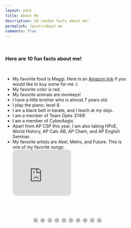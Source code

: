 ```yaml
---
layout: post
title: About Me
description: 10 random facts about me!
permalink: /posts/about-me
comments: True
---
```


<br>

### Here are 10 fun facts about me!

<br>

<ul>
  <li>My favorite food is Maggi. Here is an <a href="https://www.amazon.com/Maggi-Minutes-Noodles-Masala-grams/dp/B07B4KQRZG/ref=sr_1_2?sr=8-2" target="_blank">Amazon link</a> if you would like to buy some for me :)</li>
  <li>My favorite color is red.</li>
  <li>My favorite animals are monkeys!</li>
  <li>I have a little brother who is almost 7 years old.</li>
  <li>I play the piano, level 8.</li>
  <li>I am a black belt in karate, and I teach at my dojo.</li>
  <li>I am a member of Team Optix 3749!</li>
  <li>I am a member of CyberAegis.</li>
  <li>Apart from AP CSP this year, I am also taking HPoE, World History, AP Calc AB, AP Chem, and AP English Seminar.</li>
  <li>My favorite artists are Abel, Metro, and Future. This is one of my favorite songs:</li>
  <iframe style="border-radius:12px" src="https://open.spotify.com/embed/track/6qjlcNvLc0kEO2LVvkYx0u?utm_source=generator" width="50%" frameBorder="0" allowfullscreen="" allow="autoplay; clipboard-write; encrypted-media; fullscreen; picture-in-picture" loading="lazy"></iframe>
</ul>

<div class="slideshow-container">

  <!-- Full-width images with number and caption text -->
  <div class="mySlides fade">
    <div class="numbertext">1 / 10</div>
    <img src="../images/slideshow/1.png" style="width:50%">
  </div>

  <div class="mySlides fade">
    <div class="numbertext">2 / 10</div>
    <img src="../images/slideshow/2.png" style="width:50%">
  </div>

  <div class="mySlides fade">
    <div class="numbertext">3 / 10</div>
    <img src="../images/slideshow/3.png" style="width:50%">
  </div>

  <div class="mySlides fade">
    <div class="numbertext">4 / 10</div>
    <img src="../images/slideshow/4.png" style="width:50%">
  </div>

  <div class="mySlides fade">
    <div class="numbertext">5 / 10</div>
    <img src="../images/slideshow/5.png" style="width:50%">
  </div>

  <div class="mySlides fade">
    <div class="numbertext">6 / 10</div>
    <img src="../images/slideshow/6.png" style="width:50%">
  </div>

  <div class="mySlides fade">
    <div class="numbertext">7 / 10</div>
    <img src="../images/slideshow/7.png" style="width:50%">
  </div>

  <div class="mySlides fade">
    <div class="numbertext">8 / 10</div>
    <img src="../images/slideshow/8.png" style="width:50%">
  </div>

  <div class="mySlides fade">
    <div class="numbertext">9 / 10</div>
    <img src="../images/slideshow/9.png" style="width:50%">
  </div>

  <div class="mySlides fade">
    <div class="numbertext">10 / 10</div>
    <img src="../images/slideshow/10.png" style="width:50%">
  </div>
  <br>
  <!-- Next and previous buttons -->
  <a class="prev" onclick="plusSlides(-1)">&#10094;</a>
  <a class="next" onclick="plusSlides(1)">&#10095;</a>
</div>
<br>

<!-- The dots/circles -->
<div style="text-align:center">
  <span class="dot" onclick="currentSlide(1)"></span>
  <span class="dot" onclick="currentSlide(2)"></span>
  <span class="dot" onclick="currentSlide(3)"></span>
  <span class="dot" onclick="currentSlide(4)"></span>
  <span class="dot" onclick="currentSlide(5)"></span>
  <span class="dot" onclick="currentSlide(6)"></span>
  <span class="dot" onclick="currentSlide(7)"></span>
  <span class="dot" onclick="currentSlide(8)"></span>
  <span class="dot" onclick="currentSlide(9)"></span>
  <span class="dot" onclick="currentSlide(10)"></span>
</div>

<style>
* {box-sizing:border-box}

/* Slideshow container */
.slideshow-container {
  max-width: 1000px;
  position: relative;
  text-align:center;
  margin: auto;
}

/* Hide the images by default */
.mySlides {
  display: none;
}

/* Next & previous buttons */
.prev, .next {
  cursor: pointer;
  /* position: absolute; */
  top: 50%;
  width: auto;
  margin-top: -22px;
  padding: 16px;
  color: white;
  font-weight: bold;
  font-size: 18px;
  transition: 0.6s ease;
  border-radius: 0 3px 3px 0;
  user-select: none;
}

/* Position the "next button" to the right */
.next {
  right: 0;
  border-radius: 3px 0 0 3px;
}

/* On hover, add a black background color with a little bit see-through */
.prev:hover, .next:hover {
  background-color: rgba(0,0,0,0.8);
}

/* Caption text */

/* Number text (1/3 etc) */
.numbertext {
  color: #f2f2f2;
  font-size: 12px;
  padding: 8px 12px;
  position: absolute;
  top: 0;
}

/* The dots/bullets/indicators */
.dot {
  cursor: pointer;
  height: 15px;
  width: 15px;
  margin: 0 2px;
  background-color: #bbb;
  border-radius: 50%;
  display: inline-block;
  transition: background-color 0.6s ease;
}

.active, .dot:hover {
  background-color: #717171;
}

/* Fading animation */
.fade {
  animation-name: fade;
  animation-duration: 1.5s;
}

@keyframes fade {
  from {opacity: .4}
  to {opacity: 1}
}
</style>

<script src="../assets/js/slideshow.js"></script>

<div id="comments"></div>
<script src="https://utteranc.es/client.js"
        repo="aadibhat09/aadi_2025"
        issue-term="pathname"
        theme="github-light"
        crossorigin="anonymous"
        async>
</script>

